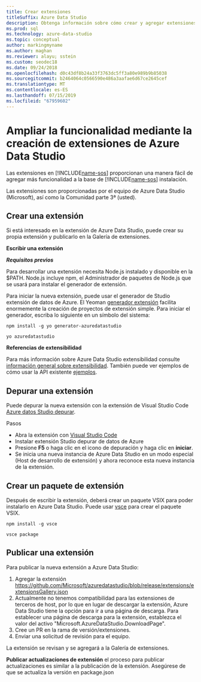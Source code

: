 ```yaml
---
title: Crear extensiones
titleSuffix: Azure Data Studio
description: Obtenga información sobre cómo crear y agregar extensiones a Azure Data Studio
ms.prod: sql
ms.technology: azure-data-studio
ms.topic: conceptual
author: markingmyname
ms.author: maghan
ms.reviewer: alayu; sstein
ms.custom: seodec18
ms.date: 09/24/2018
ms.openlocfilehash: d0c43df8b24a33f3763dc5ff3a80e989b9b85038
ms.sourcegitcommit: b2464064c0566590e486a3aafae6d67ce2645cef
ms.translationtype: MT
ms.contentlocale: es-ES
ms.lasthandoff: 07/15/2019
ms.locfileid: "67959602"
---
```

# <a name="extend-the-functionality-by-creating-azure-data-studio-extensions"></a>Ampliar la funcionalidad mediante la creación de extensiones de Azure Data Studio

Las extensiones en [!INCLUDE[name-sos](../includes/name-sos-short.md)] proporcionan una manera fácil de agregar más funcionalidad a la base de [!INCLUDE[name-sos](../includes/name-sos-short.md)] instalación.

Las extensiones son proporcionadas por el equipo de Azure Data Studio (Microsoft), así como la Comunidad parte 3ª (usted).


## <a name="author-an-extension"></a>Crear una extensión

Si está interesado en la extensión de Azure Data Studio, puede crear su propia extensión y publicarlo en la Galería de extensiones.

**Escribir una extensión**

***Requisitos previos***

Para desarrollar una extensión necesita Node.js instalado y disponible en la $PATH. Node.js incluye npm, el Administrador de paquetes de Node.js que se usará para instalar el generador de extensión.

Para iniciar la nueva extensión, puede usar el generador de Studio extensión de datos de Azure. El Yeoman [generador extensión](https://www.npmjs.com/package/generator-azuredatastudio) facilita enormemente la creación de proyectos de extensión simple. Para iniciar el generador, escriba lo siguiente en un símbolo del sistema:

`npm install -g yo generator-azuredatastudio`

`yo azuredatastudio`


**Referencias de extensibilidad**

Para más información sobre Azure Data Studio extensibilidad consulte [información general sobre extensibilidad](extensibility.md). También puede ver ejemplos de cómo usar la API existente [ejemplos](https://github.com/Microsoft/azuredatastudio/tree/master/samples).


## <a name="debug-an-extension"></a>Depurar una extensión

Puede depurar la nueva extensión con la extensión de Visual Studio Code [Azure datos Studio depurar](https://github.com/kevcunnane/sqlops-debug).

Pasos
- Abra la extensión con [Visual Studio Code](https://code.visualstudio.com/)
- Instalar extensión Studio depurar de datos de Azure
- Presione **F5** o haga clic en el icono de depuración y haga clic en **iniciar**.
- Se inicia una nueva instancia de Azure Data Studio en un modo especial (Host de desarrollo de extensión) y ahora reconoce esta nueva instancia de la extensión.


## <a name="create-an-extension-package"></a>Crear un paquete de extensión

Después de escribir la extensión, deberá crear un paquete VSIX para poder instalarlo en Azure Data Studio. Puede usar [vsce](https://github.com/Microsoft/vscode-vsce) para crear el paquete VSIX.

`npm install -g vsce`

`vsce package`


## <a name="publish-an-extension"></a>Publicar una extensión

Para publicar la nueva extensión a Azure Data Studio:

1. Agregar la extensión https://github.com/Microsoft/azuredatastudio/blob/release/extensions/extensionsGallery.json
2. Actualmente no tenemos compatibilidad para las extensiones de terceros de host, por lo que en lugar de descargar la extensión, Azure Data Studio tiene la opción para ir a una página de descarga. Para establecer una página de descarga para la extensión, establezca el valor del activo "Microsoft.AzureDataStudio.DownloadPage".
3. Cree un PR en la rama de versión/extensiones.
4. Enviar una solicitud de revisión para el equipo.

La extensión se revisan y se agregará a la Galería de extensiones.

**Publicar actualizaciones de extensión** el proceso para publicar actualizaciones es similar a la publicación de la extensión. Asegúrese de que se actualiza la versión en package.json
